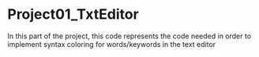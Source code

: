 # Project01_TxtEditor
In this part of the project, this code represents the code needed in order to implement syntax
coloring for words/keywords in the text editor
